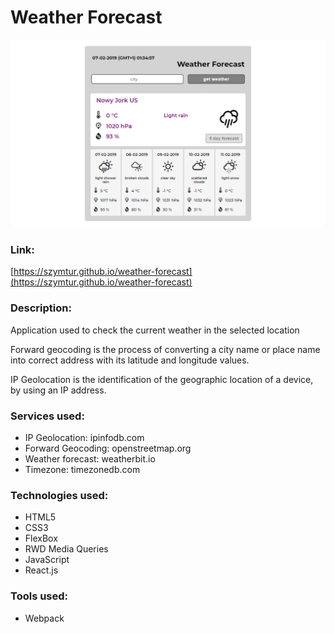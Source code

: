 # Weather Forecast

![](img/layout.png)

### Link:
[https://szymtur.github.io/weather-forecast](https://szymtur.github.io/weather-forecast)

### Description:
Application used to check the current weather in the selected location


Forward geocoding is the process of converting a city name or place name into correct address with its latitude and longitude values.

IP Geolocation is the identification of the geographic location of a device, by using an IP address.

### Services used:
- IP Geolocation: ipinfodb.com
- Forward Geocoding: openstreetmap.org
- Weather forecast: weatherbit.io
- Timezone: timezonedb.com

### Technologies used:
- HTML5
- CSS3
- FlexBox
- RWD Media Queries
- JavaScript
- React.js

### Tools used:
- Webpack
